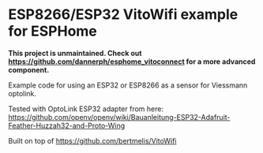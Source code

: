 ESP8266/ESP32 VitoWifi example for ESPHome
==========================================

**This project is unmaintained. Check out https://github.com/dannerph/esphome_vitoconnect for a
more advanced component.**

Example code for using an ESP32 or ESP8266 as a sensor for Viessmann optolink.

Tested with OptoLink ESP32 adapter from here:
https://github.com/openv/openv/wiki/Bauanleitung-ESP32-Adafruit-Feather-Huzzah32-and-Proto-Wing

Built on top of https://github.com/bertmelis/VitoWifi
